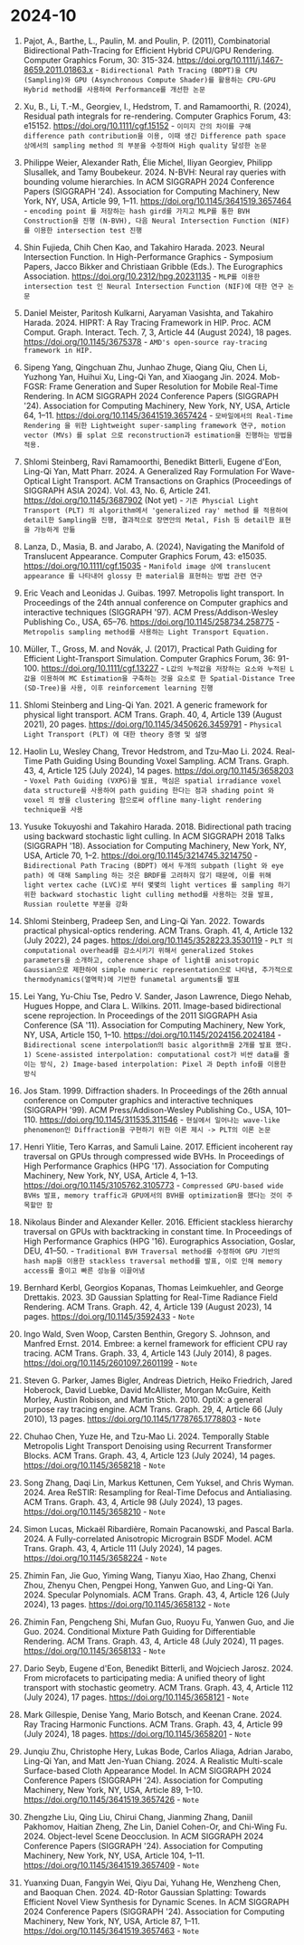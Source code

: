# 2024-10 
1. Pajot, A., Barthe, L., Paulin, M. and Poulin, P. (2011), Combinatorial Bidirectional Path-Tracing for Efficient Hybrid CPU/GPU Rendering. Computer Graphics Forum, 30: 315-324. https://doi.org/10.1111/j.1467-8659.2011.01863.x - ```Bidirectional Path Tracing (BDPT)을 CPU (Sampling)와 GPU (Asynchronous Compute Shader)를 활용하는 CPU-GPU Hybrid method를 사용하여 Performance를 개선한 논문```
2. Xu, B., Li, T.-M., Georgiev, I., Hedstrom, T. and Ramamoorthi, R. (2024), Residual path integrals for re-rendering. Computer Graphics Forum, 43: e15152. https://doi.org/10.1111/cgf.15152 - ```이미지 간의 차이를 구해 difference path contribution을 이용, 이때 생긴 Difference path space 상에서의 sampling method 의 부분을 수정하여 High quality 달성한 논문```
3. Philippe Weier, Alexander Rath, Élie Michel, Iliyan Georgiev, Philipp Slusallek, and Tamy Boubekeur. 2024. N-BVH: Neural ray queries with bounding volume hierarchies. In ACM SIGGRAPH 2024 Conference Papers (SIGGRAPH '24). Association for Computing Machinery, New York, NY, USA, Article 99, 1–11. https://doi.org/10.1145/3641519.3657464 - ```encoding point 를 저장하는 hash gird를 가지고 MLP를 통한 BVH Construction을 진행 (N-BVH), 다음 Neural Intersection Function (NIF)를 이용한 intersection test 진행```
4. Shin Fujieda, Chih Chen Kao, and Takahiro Harada. 2023. Neural Intersection Function. In High-Performance Graphics - Symposium Papers, Jacco Bikker and Christiaan Gribble (Eds.). The Eurographics Association. https://doi.org/10.2312/hpg.20231135 - ```MLP를 이용한 intersection test 인 Neural Intersection Function (NIF)에 대한 연구 논문```
5. Daniel Meister, Paritosh Kulkarni, Aaryaman Vasishta, and Takahiro Harada. 2024. HIPRT: A Ray Tracing Framework in HIP. Proc. ACM Comput. Graph. Interact. Tech. 7, 3, Article 44 (August 2024), 18 pages. https://doi.org/10.1145/3675378 - ```AMD's open-source ray-tracing framework in HIP.```
6. Sipeng Yang, Qingchuan Zhu, Junhao Zhuge, Qiang Qiu, Chen Li, Yuzhong Yan, Huihui Xu, Ling-Qi Yan, and Xiaogang Jin. 2024. Mob-FGSR: Frame Generation and Super Resolution for Mobile Real-Time Rendering. In ACM SIGGRAPH 2024 Conference Papers (SIGGRAPH '24). Association for Computing Machinery, New York, NY, USA, Article 64, 1–11. https://doi.org/10.1145/3641519.3657424 - ```모바일에서의 Real-Time Rendering 을 위한 Lightweight super-sampling framework 연구, motion vector (MVs) 를 splat 으로 reconstruction과 estimation을 진행하는 방법을 적용.```
7. Shlomi Steinberg, Ravi Ramamoorthi, Benedikt Bitterli, Eugene d'Eon, Ling-Qi Yan, Matt Pharr. 2024. A Generalized Ray Formulation For Wave-Optical Light Transport. ACM Transactions on Graphics (Proceedings of SIGGRAPH ASIA 2024). Vol. 43, No. 6, Article 241. https://doi.org/10.1145/3687902 (Not yet) - ```기존 Physcial Light Transport (PLT) 의 algorithm에서 'generalized ray' method 를 적용하여 detail한 Sampling을 진행, 결과적으로 장면안의 Metal, Fish 등 detail한 표현을 가능하게 만듦```
8. Lanza, D., Masia, B. and Jarabo, A. (2024), Navigating the Manifold of Translucent Appearance. Computer Graphics Forum, 43: e15035. https://doi.org/10.1111/cgf.15035 - ```Manifold image 상에 translucent appearance 를 나타내어 glossy 한 material을 표현하는 방법 관련 연구```
9.  Eric Veach and Leonidas J. Guibas. 1997. Metropolis light transport. In Proceedings of the 24th annual conference on Computer graphics and interactive techniques (SIGGRAPH '97). ACM Press/Addison-Wesley Publishing Co., USA, 65–76. https://doi.org/10.1145/258734.258775 - ```Metropolis sampling method를 사용하는 Light Transport Equation.```
10. Müller, T., Gross, M. and Novák, J. (2017), Practical Path Guiding for Efficient Light-Transport Simulation. Computer Graphics Forum, 36: 91-100. https://doi.org/10.1111/cgf.13227 - ```L값의 누적값을 저장하는 요소와 누적된 L값을 이용하여 MC Estimation을 구축하는 것을 요소로 한 Spatial-Distance Tree (SD-Tree)을 사용, 이후 reinforcement learning 진행 ```
11. Shlomi Steinberg and Ling-Qi Yan. 2021. A generic framework for physical light transport. ACM Trans. Graph. 40, 4, Article 139 (August 2021), 20 pages. https://doi.org/10.1145/3450626.3459791 - ```Physical Light Transport (PLT) 에 대한 theory 증명 및 설명```
12. Haolin Lu, Wesley Chang, Trevor Hedstrom, and Tzu-Mao Li. 2024. Real-Time Path Guiding Using Bounding Voxel Sampling. ACM Trans. Graph. 43, 4, Article 125 (July 2024), 14 pages. https://doi.org/10.1145/3658203 - ```Voxel Path Guiding (VXPG)을 발표, 핵심은 spatial irradiance voxel data structure를 사용하여 path guiding 한다는 점과 shading point 와 voxel 의 쌍을 clustering 함으로써 offline many-light rendering technique을 사용```
13. Yusuke Tokuyoshi and Takahiro Harada. 2018. Bidirectional path tracing using backward stochastic light culling. In ACM SIGGRAPH 2018 Talks (SIGGRAPH '18). Association for Computing Machinery, New York, NY, USA, Article 70, 1–2. https://doi.org/10.1145/3214745.3214750 - ```Bidirectional Path Tracing (BDPT) 에서 두개의 subpath (light 와 eye path) 에 대해 Sampling 하는 것은 BRDF를 고려하지 않기 때문에, 이를 위해 light vertex cache (LVC)로 부터 몇몇의 light vertices 를 sampling 하기 위한 backward stochastic light culling method를 사용하는 것을 발표, Russian roulette 부분을 강화```
14. Shlomi Steinberg, Pradeep Sen, and Ling-Qi Yan. 2022. Towards practical physical-optics rendering. ACM Trans. Graph. 41, 4, Article 132 (July 2022), 24 pages. https://doi.org/10.1145/3528223.3530119 - ```PLT 의 computational overhead를 감소시키기 위해서 generalized Stokes parameters을 소개하고, coherence shape of light를 anisotropic Gaussian으로 제한하여 simple numeric representation으로 나타냄, 추가적으로 thermodynamics(열역학)에 기반한 funametal arguments를 발표```
15. Lei Yang, Yu-Chiu Tse, Pedro V. Sander, Jason Lawrence, Diego Nehab, Hugues Hoppe, and Clara L. Wilkins. 2011. Image-based bidirectional scene reprojection. In Proceedings of the 2011 SIGGRAPH Asia Conference (SA '11). Association for Computing Machinery, New York, NY, USA, Article 150, 1–10. https://doi.org/10.1145/2024156.2024184 - ```Bidirectional scene interpolation의 basic algorithm을 2개를 발표 했다. 1) Scene-assisted interpolation: computational cost가 비싼 data를 줄이는 방식, 2) Image-based interpolation: Pixel 과 Depth info를 이용한 방식```
16. Jos Stam. 1999. Diffraction shaders. In Proceedings of the 26th annual conference on Computer graphics and interactive techniques (SIGGRAPH '99). ACM Press/Addison-Wesley Publishing Co., USA, 101–110. https://doi.org/10.1145/311535.311546 - ```현실에서 일어나는 wave-like phenomenon인 Diffraction을 구현하기 위한 이론 제시 -> PLT의 이론 논문```
17. Henri Ylitie, Tero Karras, and Samuli Laine. 2017. Efficient incoherent ray traversal on GPUs through compressed wide BVHs. In Proceedings of High Performance Graphics (HPG '17). Association for Computing Machinery, New York, NY, USA, Article 4, 1–13. https://doi.org/10.1145/3105762.3105773 - ```Compressed GPU-based wide BVHs 발표, memory traffic과 GPU에서의 BVH를 optimization을 했다는 것이 주목할만 함```
18. Nikolaus Binder and Alexander Keller. 2016. Efficient stackless hierarchy traversal on GPUs with backtracking in constant time. In Proceedings of High Performance Graphics (HPG '16). Eurographics Association, Goslar, DEU, 41–50. - ```Traditional BVH Traversal method를 수정하여 GPU 기반의 hash map을 이용한 stackless traversal method를 발표, 이로 인해 memory access를 줄이고 빠른 성능을 이끌어냄```

19. Bernhard Kerbl, Georgios Kopanas, Thomas Leimkuehler, and George Drettakis. 2023. 3D Gaussian Splatting for Real-Time Radiance Field Rendering. ACM Trans. Graph. 42, 4, Article 139 (August 2023), 14 pages. https://doi.org/10.1145/3592433 - ```Note```
20. Ingo Wald, Sven Woop, Carsten Benthin, Gregory S. Johnson, and Manfred Ernst. 2014. Embree: a kernel framework for efficient CPU ray tracing. ACM Trans. Graph. 33, 4, Article 143 (July 2014), 8 pages. https://doi.org/10.1145/2601097.2601199 - ```Note```
21. Steven G. Parker, James Bigler, Andreas Dietrich, Heiko Friedrich, Jared Hoberock, David Luebke, David McAllister, Morgan McGuire, Keith Morley, Austin Robison, and Martin Stich. 2010. OptiX: a general purpose ray tracing engine. ACM Trans. Graph. 29, 4, Article 66 (July 2010), 13 pages. https://doi.org/10.1145/1778765.1778803 - ```Note```
22. Chuhao Chen, Yuze He, and Tzu-Mao Li. 2024. Temporally Stable Metropolis Light Transport Denoising using Recurrent Transformer Blocks. ACM Trans. Graph. 43, 4, Article 123 (July 2024), 14 pages. https://doi.org/10.1145/3658218 - ```Note```
23. Song Zhang, Daqi Lin, Markus Kettunen, Cem Yuksel, and Chris Wyman. 2024. Area ReSTIR: Resampling for Real-Time Defocus and Antialiasing. ACM Trans. Graph. 43, 4, Article 98 (July 2024), 13 pages. https://doi.org/10.1145/3658210 - ```Note```
24. Simon Lucas, Mickaël Ribardière, Romain Pacanowski, and Pascal Barla. 2024. A Fully-correlated Anisotropic Micrograin BSDF Model. ACM Trans. Graph. 43, 4, Article 111 (July 2024), 14 pages. https://doi.org/10.1145/3658224 - ```Note```
25. Zhimin Fan, Jie Guo, Yiming Wang, Tianyu Xiao, Hao Zhang, Chenxi Zhou, Zhenyu Chen, Pengpei Hong, Yanwen Guo, and Ling-Qi Yan. 2024. Specular Polynomials. ACM Trans. Graph. 43, 4, Article 126 (July 2024), 13 pages. https://doi.org/10.1145/3658132 - ```Note```
26. Zhimin Fan, Pengcheng Shi, Mufan Guo, Ruoyu Fu, Yanwen Guo, and Jie Guo. 2024. Conditional Mixture Path Guiding for Differentiable Rendering. ACM Trans. Graph. 43, 4, Article 48 (July 2024), 11 pages. https://doi.org/10.1145/3658133 - ```Note```
27. Dario Seyb, Eugene d'Eon, Benedikt Bitterli, and Wojciech Jarosz. 2024. From microfacets to participating media: A unified theory of light transport with stochastic geometry. ACM Trans. Graph. 43, 4, Article 112 (July 2024), 17 pages. https://doi.org/10.1145/3658121 - ```Note```
28. Mark Gillespie, Denise Yang, Mario Botsch, and Keenan Crane. 2024. Ray Tracing Harmonic Functions. ACM Trans. Graph. 43, 4, Article 99 (July 2024), 18 pages. https://doi.org/10.1145/3658201 - ```Note```
29. Junqiu Zhu, Christophe Hery, Lukas Bode, Carlos Aliaga, Adrian Jarabo, Ling-Qi Yan, and Matt Jen-Yuan Chiang. 2024. A Realistic Multi-scale Surface-based Cloth Appearance Model. In ACM SIGGRAPH 2024 Conference Papers (SIGGRAPH '24). Association for Computing Machinery, New York, NY, USA, Article 89, 1–10. https://doi.org/10.1145/3641519.3657426 - ```Note```
30. Zhengzhe Liu, Qing Liu, Chirui Chang, Jianming Zhang, Daniil Pakhomov, Haitian Zheng, Zhe Lin, Daniel Cohen-Or, and Chi-Wing Fu. 2024. Object-level Scene Deocclusion. In ACM SIGGRAPH 2024 Conference Papers (SIGGRAPH '24). Association for Computing Machinery, New York, NY, USA, Article 104, 1–11. https://doi.org/10.1145/3641519.3657409 - ```Note```
31. Yuanxing Duan, Fangyin Wei, Qiyu Dai, Yuhang He, Wenzheng Chen, and Baoquan Chen. 2024. 4D-Rotor Gaussian Splatting: Towards Efficient Novel View Synthesis for Dynamic Scenes. In ACM SIGGRAPH 2024 Conference Papers (SIGGRAPH '24). Association for Computing Machinery, New York, NY, USA, Article 87, 1–11. https://doi.org/10.1145/3641519.3657463 - ```Note```